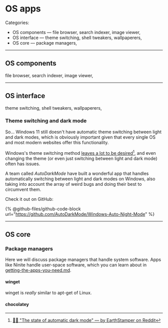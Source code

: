 # OS apps

Categories:

* OS components — file browser, search indexer, image viewer,&#x20;
* OS interface — theme switching, shell tweakers, wallpaperers,&#x20;
* OS core — package managers,&#x20;

***

## OS components&#x20;

file browser, search indexer, image viewer,&#x20;

***



## OS interface&#x20;

theme switching, shell tweakers, wallpaperers,&#x20;

### Theme switching and dark mode

So... Windows 11 still doesn't have automatic theme switching between light and dark modes, which is obviously important given that every single OS and most modern websites offer this functionality.

Windows's theme switching method [leaves a lot to be desired](#user-content-fn-1)[^1], and even changing the theme (or even just switching between light and dark mode) often has issues.&#x20;

A team called _AutoDarkMode_ have built a wonderful app that handles automatically switching between light and dark modes on Windows, also taking into account the array of weird bugs and doing their best to circumvent them.

Check it out on GitHub:&#x20;

{% @github-files/github-code-block url="https://github.com/AutoDarkMode/Windows-Auto-Night-Mode" %}



***



## OS core&#x20;

### Package managers

Here we will discuss package managers that handle system software. Apps like Ninite handle user-space software, which you can learn about in [getting-the-apps-you-need.md](../application-setup/getting-the-apps-you-need.md "mention").&#x20;

#### winget&#x20;

winget is _really_ similar to apt-get of Linux.

#### chocolatey

[^1]: [🔗🌐 "The state of automatic dark mode" — by EarthStamper on Reddit](https://www.reddit.com/r/Windows11/comments/12zyj1p/the_state_of_automatic_dark_mode/)
